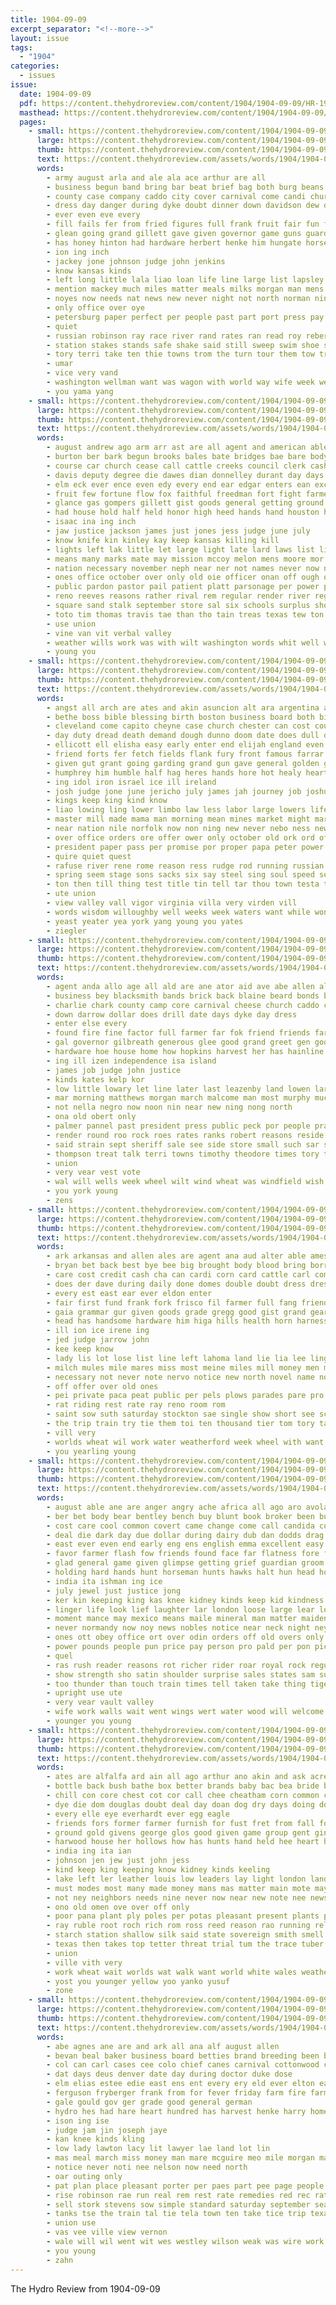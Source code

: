 ```yaml
---
title: 1904-09-09
excerpt_separator: "<!--more-->"
layout: issue
tags:
  - "1904"
categories:
  - issues
issue:
  date: 1904-09-09
  pdf: https://content.thehydroreview.com/content/1904/1904-09-09/HR-1904-09-09.pdf
  masthead: https://content.thehydroreview.com/content/1904/1904-09-09/masthead/HR-1904-09-09.jpg
  pages:
    - small: https://content.thehydroreview.com/content/1904/1904-09-09/small/HR-1904-09-09-01.jpg
      large: https://content.thehydroreview.com/content/1904/1904-09-09/large/HR-1904-09-09-01.jpg
      thumb: https://content.thehydroreview.com/content/1904/1904-09-09/thumbnails/HR-1904-09-09-01.jpg
      text: https://content.thehydroreview.com/assets/words/1904/1904-09-09/HR-1904-09-09-01.txt
      words:
        - army august arla and ale ala ace arthur are all
        - business begun band bring bar beat brief bag both burg beans bonebrake ball bea bussian bridle belts boy bulk boys brands bridgeport best big bounds busi bank been blaine
        - county case company caddo city cover carnival come candi church comes caplan carry clinton court
        - dress day danger during dyke doubt dinner down davidson dew daughter days daily
        - ever even eve every
        - fill fails fer from fried figures full frank fruit fair fun faile far fall felton for friday fresh few friends fine fore
        - glean going grand gillett gave given governor game guns guard good geary guthrie goods gans
        - has honey hinton had hardware herbert henke him hungate horse hands home hour hydro
        - ion ing inch
        - jackey jone johnson judge john jenkins
        - know kansas kinds
        - left long little lala liao loan life line large list lapsley last late like linn
        - mention mackey much miles matter meals milks morgan man mens made monday may main mor mellons myers mean men marion morgans many marsh mite
        - noyes now needs nat news new never night not north norman ning
        - only office over oye
        - petersburg paper perfect per people past part port press pay present pick peters place prom patent page public
        - quiet
        - russian robinson ray race river rand rates ran read roy reber roberts rear rom
        - station stakes stands safe shake said still sweep swim shoe smiling store start square standard stock strong season son sunday see saturday sult styles sept shown state sue seem sat september
        - tory terri take ten thie towns trom the turn tour them tow train
        - umar
        - vice very vand
        - washington wellman want was wagon with world way wife week weatherford water will went wile wong worlds well west
        - you yama yang
    - small: https://content.thehydroreview.com/content/1904/1904-09-09/small/HR-1904-09-09-02.jpg
      large: https://content.thehydroreview.com/content/1904/1904-09-09/large/HR-1904-09-09-02.jpg
      thumb: https://content.thehydroreview.com/content/1904/1904-09-09/thumbnails/HR-1904-09-09-02.jpg
      text: https://content.thehydroreview.com/assets/words/1904/1904-09-09/HR-1904-09-09-02.txt
      words:
        - august andrew ago arm arr ast are all agent and american able age acre army acres aud
        - burton ber bark begun brooks bales bate bridges bae bare body balance bec back books blew brother business brewster bryon bottoms bas bank bale began bis ballard bores bond brought both butch bring blood best brush bea bers bill banks bar been but band bros board better beetle bur begin
        - course car church cease call cattle creeks council clerk cash cal cure clear carnegie colonel captain cases con city close comanche cushing corn calvin come cost chaffee company cos copper clan came character cuthbert courts clause cause care court county creek congress can cotton child case conser camera casey columbia char cecil cutting
        - davis deputy degree die dawes dian donnelley durant day days daily der dent doing december deal din down daughter death doctor does dunne done date deed donnelly during dick deter dry
        - elm eck ever ence even edy every end ear edgar enters ean excellent engineer
        - fruit few fortune flow fox faithful freedman fort fight farmer flatt fail fast fields frisco found full forest file far from face frank falling first fine for force fair floy fought fellows farm
        - glance gas gompers gillett gist goods general getting ground grade george given green gil goot gave grew good guthrie
        - had house hold half held honor high heed hands hand houston homa hus him health hot harry head hard hydro hickory horse hay hearing hang has hope hundred
        - isaac ina ing inch
        - jaw justice jackson james just jones jess judge june july
        - know knife kin kinley kay keep kansas killing kill
        - lights left lak little let large light late lard laws list living like live lawton lans leach leaders lands long labor life land last loan look lows law less lack learned line lye
        - means many marks mate may mission mccoy melon mens moore mor miss more montis might man must mattox money melas made marry mix matthes men mortis marriage mak mayor mansel mountain missouri matter mcalester manner mcknight members major miles mony
        - nation necessary november neph near ner not names never now negro neighbors numa nol ned note new
        - ones office october over only old oie officer onan off ough orders
        - public pardon pastor pail patient platt parsonage per power place president pullman piles pounds pos part past persons people paris plan pose park ply peals preacher par pany perfect person pal profit pro prairie present plenty pulling plant private pack pay proper pound pauls pass
        - reno reeves reasons rather rival rem regular render river register resides red read ready ranks records ravia range raymond reach road rolls romain
        - square sand stalk september store sal six schools surplus show sup shoenfelt shows seed ship shawnee start second sary soda strange strong sears sible sult short side step stock sell simple stroy states sale southern service swon sense soll soap send switch supply special session such study size sons settle save sparks still small said school smith salary station strike sum silver scope slon self shall sion south sick sen sur state soon street saturday samuel secret
        - toto tim thomas travis tae than tho tain treas texas tew ton them too team tribe thousand then thet trees tie train the tree times ten test tha take top tom trial track turn trick tue thore town thor taken towns trunk
        - use union
        - vine van vit verbal valley
        - weather wills work was with wilt washington words whit well water works west will wil wells wilding weatherford wash way ways world week wife wort worm went worlds wright wanette wooten ward weeks while white working weight wire word worth
        - young you
    - small: https://content.thehydroreview.com/content/1904/1904-09-09/small/HR-1904-09-09-03.jpg
      large: https://content.thehydroreview.com/content/1904/1904-09-09/large/HR-1904-09-09-03.jpg
      thumb: https://content.thehydroreview.com/content/1904/1904-09-09/thumbnails/HR-1904-09-09-03.jpg
      text: https://content.thehydroreview.com/assets/words/1904/1904-09-09/HR-1904-09-09-03.txt
      words:
        - angst all arch are ates and akin asuncion alt ara argentina america amsterdam april aro american anil ayres ask arms alexander anger ago august ary
        - bethe boss bible blessing birth boston business board both bis brother bank bere brought bas bread biter best bade bethel barrett bands but bridge butte bigger battle busi big blue bet begin been boom blackstone bachelor began born blow band butch back
        - cleveland come capito cheyne case church chester can cost court curran cannon call contractor cot came cording clinton city clear center captain cant car cardinal change columbia carnegie close cook cloak christ congress character chief company crook charters charley con comes
        - day duty dread death demand dough dunno doom date does dull denver deer den don dees data during dato down double
        - ellicott ell elisha easy early enter end elijah england even every eastern eager ever english enoch eye ence ena ear
        - friend forts fer fetch fields flank fury front famous farrar full fell forth favorite fon forget found fed favor fitting fought fear flaming fall files friendly fore from for fight field fire faith furnace first far fair
        - given gut grant going garding grand gun gave general golden goodwin grave guns girard guthrie gov goods good game
        - humphrey him humble half hag heres hands hore hot healy heart hath hill hoop holding home hast her head had hood heaven hold holland horse hard has hou horace house hour hand heads hang how hundred
        - ing idol iron israel ice ill ireland
        - josh judge jone june jericho july james jah journey job joshua just jordan jury john
        - kings keep king kind know
        - liao lowing ling lower limbo law less labor large lowers life leather little longer last let level longin light lake lam leader look label land landay lesson like louis lukins lord lose low lancaster left leach lead lino
        - master mill made mama man morning mean mines market might marg moun maxwell maid mount mail mountain main most mine marine mediate morn mass must miles may members much matter moro men ming more miners moment motto money many miracle mills mont moses maj manner mer mantle matt
        - near nation nile norfolk now non ning new never nebo ness news noble nay noon night not north noun
        - over office orders ore offer ower only october old ork ord off ort oom
        - president paper pass per promise por proper papa peter power pire past peace pius pope poker payment preacher pany providence pride plant pain pray press prophet parker petersburg palace present passage
        - quire quiet quest
        - rafuse river rene rome reason ress rudge rod running russian rover rail record run rise roar ring ready reasons road red records raffle
        - spring seem stage sons sacks six say steel sing soul speed seat sum she stamp sand sue sharper street sable solomons sam sides servant saving samuel stall south subject shall summer sir sturgis sky stray seems signs side seven streets shown southern sharon set sho sud sye sense swamp shells serl sea shamp short strong step strike small sunrise soon special son still school see states stead sept sin strug state sat struck said solomon storm
        - ton then till thing test title tin tell tar thou town testa turn tarry them ting tol teacher tow toward tak too tain towers thy the toronto talk ten thousand tha take than train thom trip taken tory table trial try theo trom timothy tee tower thee tardy thacker tew tan tho tant
        - ute union
        - view valley vall vigor virginia villa very virden vill
        - words wisdom willoughby well weeks week waters want while wonders working word west wait war work world with whirl wife white whyte wit wind will ways wages window won ward was way wanderer weal watch why went willing western works
        - yeast yeater yea york yang young you yates
        - ziegler
    - small: https://content.thehydroreview.com/content/1904/1904-09-09/small/HR-1904-09-09-04.jpg
      large: https://content.thehydroreview.com/content/1904/1904-09-09/large/HR-1904-09-09-04.jpg
      thumb: https://content.thehydroreview.com/content/1904/1904-09-09/thumbnails/HR-1904-09-09-04.jpg
      text: https://content.thehydroreview.com/assets/words/1904/1904-09-09/HR-1904-09-09-04.txt
      words:
        - agent anda allo age all ald are ane ator aid ave abe allen alo appl amid ahlf and alf
        - business bey blacksmith bands brick back blaine beard bonds bob brass bros been but bank beat bee bean bread blair bring baby bunch blue borders both best
        - charlie chark county camp core carnival cheese church caddo ching certain corn can carri city college clarence cotton cummins carry clerk cas car constable
        - down darrow dollar does drill date days dyke day dress
        - enter else every
        - found fire fine factor full farmer far fok friend friends fare friday for fife frank fresh fair forrest first french fee from figures
        - gal governor gilbreath generous glee good grand greet gen goods grapes games
        - hardware hoe house home how hopkins harvest her has hainline honor henke hai horse harness haskell hydro handsome
        - ing ill izen independence isa island
        - james job judge john justice
        - kinds kates kelp kor
        - low little lowary let line later last leazenby land lowen large
        - mar morning matthews morgan march malcome man most murphy much made market miss mors matter mat may mack money mess mense men
        - not nella negro now noon nin near new ning nong north
        - ona old obert only
        - palmer pannel past president press public peck por people pratt pope pole pleasant points peoples prisco peaches pluss peoria part phillips phelps per
        - render round roo rock roes rates ranks robert reasons reside room register rene rate
        - said strain sept sheriff sale see side store small such sar schools school stay september steers salt sam stockton second stock son show send step seth stalk stem sins strong shoulder
        - thompson treat talk terri towns timothy theodore times tory tor tyler tie tin take tia thi them thews tee the tell taken test trip town
        - union
        - very vear vest vote
        - wal will wells week wheel wilt wind wheat was windfield wish wil wagon whit with way want west well work wieder warm
        - you york young
        - zens
    - small: https://content.thehydroreview.com/content/1904/1904-09-09/small/HR-1904-09-09-05.jpg
      large: https://content.thehydroreview.com/content/1904/1904-09-09/large/HR-1904-09-09-05.jpg
      thumb: https://content.thehydroreview.com/content/1904/1904-09-09/thumbnails/HR-1904-09-09-05.jpg
      text: https://content.thehydroreview.com/assets/words/1904/1904-09-09/HR-1904-09-09-05.txt
      words:
        - ark arkansas and allen ales are agent ana aud alter able ames all alexander august
        - bryan bet back best bye bee big brought body blood bring borrow began boys bull black bank been beach banish bal berte business buy boers bard band bast brood baby blacksmith bead bein bare binder
        - care cost credit cash cha can cardi corn card cattle carl come county cashier city chairs chapman cotton cure court came cin cap carnival caddo cream call class carry churches
        - does der dave during daily done domes double doubt dress dresser daniel days down dan date
        - every est east ear ever eldon enter
        - fair first fund frank fork frisco fil farmer full fang friend friday farms from ferguson few ferris foot fine for fall firm forget fails farm fruit free
        - gaia grammar gur given goods grade gregg good gist grand geary governor
        - head has handsome hardware him higa hills health horn harness hund house hall horse hill half hee henke homel hydro harnes harvest high
        - ill ion ice irene ing
        - jed judge jarrow john
        - kee keep know
        - lady lis lot lose list line left lahoma land lie lia lee ling live look lor louis life loan
        - milch mules mile mares miss most meine miles mill money men mention monday may mower more meals myers morning market many
        - necessary not never note nervo notice new north novel name noon night
        - off offer over old ones
        - pei private paca peat public per pels plows parades pare pro price pee pike people pia place points pleasure
        - rat riding rest rate ray reno room rom
        - saint sow suth saturday stockton sae single show short see schlessinger sprague sept spring shoats store safe school sunrise send stock sale set special smith sok south save stlouis seen she son speedy street steers service sell silk stuff sister stoma stoves sights say sitar sit
        - the trip train try tie them toi ten thousand tier tom tory take trace tanks too tor texas table thie treas town
        - vill very
        - worlds wheat wil work water weatherford week wheel with want while wilson weight wind west wish wit wine wellin white warning will wife wells write
        - you yearling young
    - small: https://content.thehydroreview.com/content/1904/1904-09-09/small/HR-1904-09-09-06.jpg
      large: https://content.thehydroreview.com/content/1904/1904-09-09/large/HR-1904-09-09-06.jpg
      thumb: https://content.thehydroreview.com/content/1904/1904-09-09/thumbnails/HR-1904-09-09-06.jpg
      text: https://content.thehydroreview.com/assets/words/1904/1904-09-09/HR-1904-09-09-06.txt
      words:
        - august able ane are anger angry ache africa all ago aro avola author and ask abbey anstead
        - ber bet body bear bentley bench buy blunt book broker been busi bitterly black brow better brings begin best bis back began break boy butter both belong bill below bread big bas blue band box bead blackburn boast bright brought boen but blow burst blood
        - cost care cool common covert came change come call candida corn cause can center canute close city cloak con cure comment cooler citizen car corelli course commons crawl class clever canada coleman chap crystal cover cane carry coffee cheeks cole case caine comfort
        - deal die dark day due dollar during dairy dub dan dodds drag deep dell duty duy duel degree days daily dog dinner door dainty der dodd does down drop dust daughter dare
        - east ever even end early eng ens english emma excellent easy every eye
        - favor farmer flash fow friends found face far flatness fore farm feast full forward former franklin flock folly forest forth first fan fortune fer fresh for free forge forget from fiery felt fingers friend fairy fear fair frisco few flank fails fern foot
        - glad general game given glimpse getting grief guardian groom going gone gentleman gave greedy gay gray gier games gentle good glance grapevine goggles grieve gain ground
        - holding hard hands hunt horseman hunts hawks halt hun head horn huntsman heart heen hand hour hawking heads health hold haven has hung how him her hose hearing heard hall host horns heed hope hough house horse half high had hunting hon habit hare
        - india ita ishman ing ice
        - july jewel just justice jong
        - ker kin keeping king kas knee kidney kinds keep kid kindness kill know kings kind
        - linger life look lief laughter lar london loose large lear lords lime leap loud lam lick letter lady less laws lord little lucky licking litle latter last lightning love lips like living loss late lin lay later let likely left lover
        - moment mance may mexico means maile mineral man matter maiden more most much many mock mere must made men milk members maid match miss marie money might mans
        - never normandy now noy news nobles notice near neck night neyer not need ner noble name new ney ness nor
        - ones ott obey office ort over odin orders off old overs only
        - power pounds people pun price pay person pro pald per pon picking pain place public pas powder policy panting pleasure pack pure point putter peck present pair
        - quel
        - ras rush reader reasons rot richer rider roar royal rock regular rochelle ready read rather rod rocks rising rein round river record revel red reason risk run reach race
        - show strength sho satin shoulder surprise sales states sam sud said see stone silver stormy shown square sin strike shook summer salt saya siva saw sung stole still six suit short seen sake speaker sides such son signal soon sweet steed selling sale she stamp shall stare stock sing send simple speak steady seams stand sweep station say slay second stranger seat sunrise screws surplus season streams salts smooth senator special state sit sot spice sense story socks stuff sat springs spark set seems struck sway standing shell stirrup
        - too thunder than touch train times tell taken take thing tiger thor tao the toward tho tople turns toop teach tree tut them turn trial table track tibbs till try then tobacco taste talk thrall treat trick
        - upright use ute
        - very vear vault valley
        - wife work walls wait went wings wert water wood will welcome worlds worth wide was wrinkle why wild wheel watch word want west white well whistle way with while warn ward weeks world working words
        - younger you young
    - small: https://content.thehydroreview.com/content/1904/1904-09-09/small/HR-1904-09-09-07.jpg
      large: https://content.thehydroreview.com/content/1904/1904-09-09/large/HR-1904-09-09-07.jpg
      thumb: https://content.thehydroreview.com/content/1904/1904-09-09/thumbnails/HR-1904-09-09-07.jpg
      text: https://content.thehydroreview.com/assets/words/1904/1904-09-09/HR-1904-09-09-07.txt
      words:
        - ates are alfalfa ard ain all ago arthur ano akin and ask acres awa
        - bottle back bush bathe box better brands baby bac bea bride bring bank began best business both been bath bet bird burger brass blue banner bare but brought break bela bas bow boot bis
        - chill con core chest cot cor call chee cheatham corn common church carry cold cure car chief constant castoria company case cana certain charm county captain came change can card cook
        - dye die dom douglas doubt deal day doan dog dry days doing done does decent deep dallas deas
        - every elle eye everhardt ever egg eagle
        - friends fors former farmer furnish for fust fret from fall fon frost fer fire fast fellows fairly fair first franklin field fish fellow farm few fail french found farms
        - ground gold givens george glos good given game group gent gin guardian getting
        - harwood house her hollows how has hunts hand held hee heart heath harbin hus health him habit home human had
        - india ing ita ian
        - johnson jen jew just john jess
        - kind keep king keeping know kidney kinds keeling
        - lake left ler leather louis low leaders lay light london land lan life little lower long longe lewis laws luster latter liberty lee line less lor
        - must modes most many made money mans mas matter main mote may much man mar manner men more milburn merchant maple
        - not ney neighbors needs nine never now near new note nee news ness names
        - ono old omen ove over off only
        - poor pana plant ply poles per potas pleasant present plants port place pound phy private persons pay pratt pounds proper people price press
        - ray ruble root roch rich rom ross reed reason rao running rel rum ried ring russian roots rubles ranks
        - starch station shallow silk said state sovereign smith smell struck stamps serre sick seed strength sale sea see strike soo soe sells september sop short say suess seen swindle suit sole super sahn service sway school swann sup soll small surface sue single sell send seem springs strong shells subject seat she severe such stolen sues
        - texas then takes top tetter threat trial tum the trace tuber than tures thi times ten take tren too tea tad title trees table till teo tap tex trinity ture trom train them tay thing try tho taken
        - union
        - ville vith very
        - work wheat wait worlds wat walk want world white wales weather with wash words will worth window water war wear wise warsaw worst was weit wind wisdom write way why weight ways wooden wan wood wife wate
        - yost you younger yellow yoo yanko yusuf
        - zone
    - small: https://content.thehydroreview.com/content/1904/1904-09-09/small/HR-1904-09-09-08.jpg
      large: https://content.thehydroreview.com/content/1904/1904-09-09/large/HR-1904-09-09-08.jpg
      thumb: https://content.thehydroreview.com/content/1904/1904-09-09/thumbnails/HR-1904-09-09-08.jpg
      text: https://content.thehydroreview.com/assets/words/1904/1904-09-09/HR-1904-09-09-08.txt
      words:
        - abe agnes ane are and ark all ana alf august allen
        - bevan beal baker business board betties brand breeding been bird beach best below bryan bottle buy brothers bank bulls barber bull berry
        - col can carl cases cee colo chief canes carnival cottonwood come clifford court crier choice close carrere cone city cisco cattle
        - dat days deus denver date day during doctor duke dose
        - elm elias estee edie east ens ent every ery eld ever elton easy
        - ferguson fryberger frank from for fever friday farm fire farms found fie felton fair fall few
        - gale gould gov ger grade good general german
        - hydro hes had hare heart hundred has harvest henke harry home hae
        - ison ing ise
        - judge jam jin joseph jaye
        - kan knee kinds kling
        - low lady lawton lacy lit lawyer lae land lot lin
        - mas meal march miss money man mare mcguire meo mile morgan mackey mir may miles
        - notice never noti nee nelson now need north
        - oar outing only
        - pat plan place pleasant porter per paes part pee page people por pay patent past pete points
        - rise robinson rae run real rem rest rate remedies red rec rates road rail ree
        - sell stork stevens sow simple standard saturday september season step supe stone small sia stock stroud strain sins springs street sed shown snow see sinton six saw seed she sale sire
        - tanks tse the train tal tie tela town ten take tice trip texas them tex then tol
        - union use
        - vas vee ville view vernon
        - wale will wil went wit wes westley wilson weak was wire work with wun world wold wells week want
        - you young
        - zahn
---
```


The Hydro Review from 1904-09-09

<!--more-->

